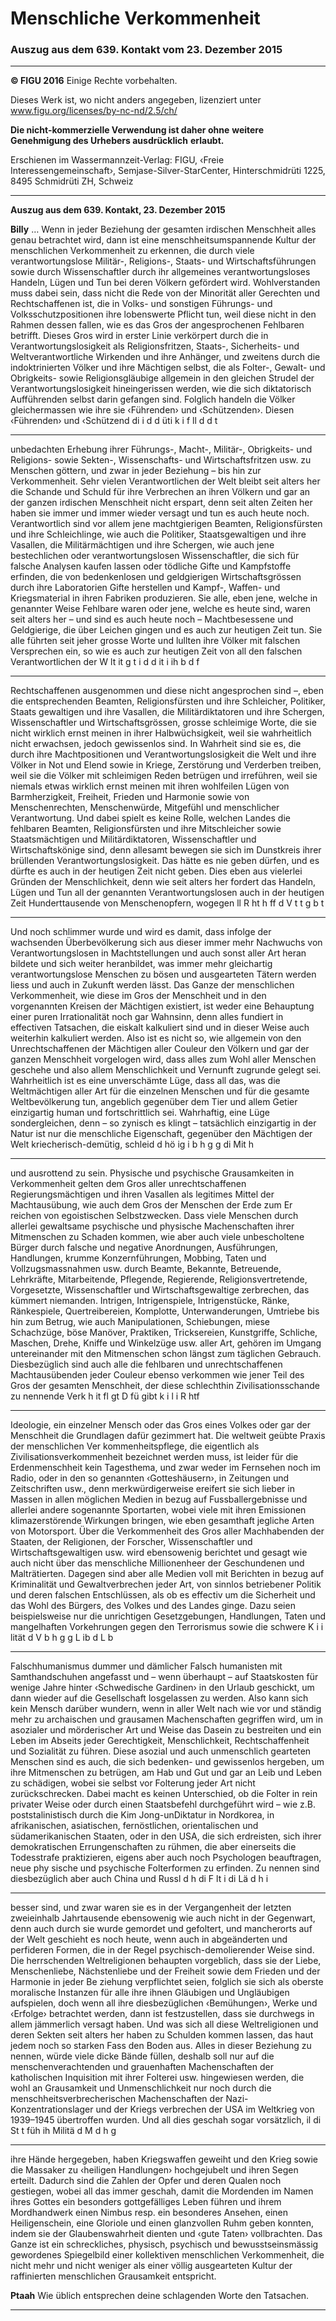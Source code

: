 # Menschliche Verkommenheit

### Auszug aus dem 639. Kontakt vom 23. Dezember 2015


-----

**© FIGU 2016**
Einige Rechte vorbehalten.

Dieses Werk ist, wo nicht anders angegeben,
lizenziert unter
www.figu.org/licenses/by-nc-nd/2.5/ch/

**Die nicht-kommerzielle Verwendung ist daher ohne**
**weitere Genehmigung des Urhebers ausdrücklich**
**erlaubt.**

Erschienen im Wassermannzeit-Verlag:
FIGU, ‹Freie Interessengemeinschaft›, Semjase-Silver-StarCenter, Hinterschmidrüti 1225, 8495 Schmidrüti ZH, Schweiz


-----

**Auszug aus dem 639. Kontakt, 23. Dezember 2015**

**Billy** … Wenn in jeder Beziehung der gesamten irdischen Menschheit alles genau betrachtet wird, dann
ist eine menschheitsumspannende Kultur der menschlichen Verkommenheit zu erkennen, die durch viele
verantwortungslose Militär-, Religions-, Staats- und
Wirtschaftsführungen sowie durch Wissenschaftler
durch ihr allgemeines verantwortungsloses Handeln,
Lügen und Tun bei deren Völkern gefördert wird. Wohlverstanden muss dabei sein, dass nicht die Rede von
der Minorität aller Gerechten und Rechtschaffenen
ist, die in Volks- und sonstigen Führungs- und Volksschutzpositionen ihre lobenswerte Pflicht tun, weil
diese nicht in den Rahmen dessen fallen, wie es das
Gros der angesprochenen Fehlbaren betrifft. Dieses
Gros wird in erster Linie verkörpert durch die in Verantwortungslosigkeit als Religionsfritzen, Staats-,
Sicherheits- und Weltverantwortliche Wirkenden und
ihre Anhänger, und zweitens durch die indoktrinierten
Völker und ihre Mächtigen selbst, die als Folter-, Gewalt- und Obrigkeits- sowie Religionsgläubige allgemein in den gleichen Strudel der Verantwortungslosigkeit hineingerissen werden, wie die sich diktatorisch
Aufführenden selbst darin gefangen sind. Folglich handeln die Völker gleichermassen wie ihre sie ‹Führenden›
und ‹Schützenden›. Diesen ‹Führenden› und ‹Schützend di i d d üti k i f ll d d t


-----

unbedachten Erhebung ihrer Führungs-, Macht-, Militär-, Obrigkeits- und Religions- sowie Sekten-, Wissenschafts- und Wirtschaftsfritzen usw. zu Menschen göttern, und zwar in jeder Beziehung – bis hin zur
Verkommenheit.
Sehr vielen Verantwortlichen der Welt bleibt seit alters
her die Schande und Schuld für ihre Verbrechen an
ihren Völkern und gar an der ganzen irdischen Menschheit nicht erspart, denn seit alten Zeiten her haben sie
immer und immer wieder versagt und tun es auch
heute noch. Verantwortlich sind vor allem jene machtgierigen Beamten, Religionsfürsten und ihre Schleichlinge, wie auch die Politiker, Staatsgewaltigen und ihre
Vasallen, die Militärmächtigen und ihre Schergen, wie
auch jene bestechlichen oder verantwortungslosen
Wissenschaftler, die sich für falsche Analysen kaufen
lassen oder tödliche Gifte und Kampfstoffe erfinden,
die von bedenkenlosen und geldgierigen Wirtschaftsgrössen durch ihre Laboratorien Gifte herstellen und
Kampf-, Waffen- und Kriegsmaterial in ihren Fabriken
produzieren. Sie alle, eben jene, welche in genannter
Weise Fehlbare waren oder jene, welche es heute sind,
waren seit alters her – und sind es auch heute noch –
Machtbesessene und Geldgierige, die über Leichen
gingen und es auch zur heutigen Zeit tun. Sie alle
führten seit jeher grosse Worte und lullten ihre Völker
mit falschen Versprechen ein, so wie es auch zur heutigen Zeit von all den falschen Verantwortlichen der
W lt it g t i d d it i ih b d f


-----

Rechtschaffenen ausgenommen und diese nicht angesprochen sind –, eben die entsprechenden Beamten, Religionsfürsten und ihre Schleicher, Politiker, Staats gewaltigen und ihre Vasallen, die Militärdiktatoren und
ihre Schergen, Wissenschaftler und Wirtschaftsgrössen,
grosse schleimige Worte, die sie nicht wirklich ernst
meinen in ihrer Halbwüchsigkeit, weil sie wahrheitlich
nicht erwachsen, jedoch gewissenlos sind. In Wahrheit
sind sie es, die durch ihre Machtpositionen und Verantwortungslosigkeit die Welt und ihre Völker in Not
und Elend sowie in Kriege, Zerstörung und Verderben
treiben, weil sie die Völker mit schleimigen Reden betrügen und irreführen, weil sie niemals etwas wirklich
ernst meinen mit ihren wohlfeilen Lügen von Barmherzigkeit, Freiheit, Frieden und Harmonie sowie von
Menschenrechten, Menschenwürde, Mitgefühl und
menschlicher Verantwortung. Und dabei spielt es
keine Rolle, welchen Landes die fehlbaren Beamten,
Religionsfürsten und ihre Mitschleicher sowie Staatsmächtigen und Militärdiktatoren, Wissenschaftler
und Wirtschaftskönige sind, denn allesamt bewegen sie
sich im Dunstkreis ihrer brüllenden Verantwortungslosigkeit. Das hätte es nie geben dürfen, und es dürfte
es auch in der heutigen Zeit nicht geben. Dies eben aus
vielerlei Gründen der Menschlichkeit, denn wie seit
alters her fordert das Handeln, Lügen und Tun all der
genannten Verantwortungslosen auch in der heutigen
Zeit Hunderttausende von Menschenopfern, wogegen
ll R ht h ff d V t t g b t


-----

Und noch schlimmer wurde und wird es damit, dass
infolge der wachsenden Überbevölkerung sich aus dieser immer mehr Nachwuchs von Verantwortungslosen
in Machtstellungen und auch sonst aller Art heran bildete und sich weiter heranbildet, was immer mehr
gleichartig verantwortungslose Menschen zu bösen
und ausgearteten Tätern werden liess und auch in
Zukunft werden lässt.
Das Ganze der menschlichen Verkommenheit, wie
diese im Gros der Menschheit und in den vorgenannten Kreisen der Mächtigen existiert, ist weder eine Behauptung einer puren Irrationalität noch gar Wahnsinn, denn alles fundiert in effectiven Tatsachen, die
eiskalt kalkuliert sind und in dieser Weise auch weiterhin kalkuliert werden. Also ist es nicht so, wie allgemein von den Unrechtschaffenen der Mächtigen aller
Couleur den Völkern und gar der ganzen Menschheit
vorgelogen wird, dass alles zum Wohl aller Menschen
geschehe und also allem Menschlichkeit und Vernunft
zugrunde gelegt sei. Wahrheitlich ist es eine unverschämte Lüge, dass all das, was die Weltmächtigen aller
Art für die einzelnen Menschen und für die gesamte
Weltbevölkerung tun, angeblich gegenüber dem Tier
und allem Getier einzigartig human und fortschrittlich sei. Wahrhaftig, eine Lüge sondergleichen, denn –
so zynisch es klingt – tatsächlich einzigartig in der
Natur ist nur die menschliche Eigenschaft, gegenüber
den Mächtigen der Welt kriecherisch-demütig, schleid d hö ig i b h g g di Mit h


-----

und ausrottend zu sein. Physische und psychische
Grausamkeiten in Verkommenheit gelten dem Gros
aller unrechtschaffenen Regierungsmächtigen und
ihren Vasallen als legitimes Mittel der Machtausübung,
wie auch dem Gros der Menschen der Erde zum Er reichen von egoistischen Selbstzwecken.
Dass viele Menschen durch allerlei gewaltsame psychische und physische Machenschaften ihrer Mitmenschen
zu Schaden kommen, wie aber auch viele unbescholtene Bürger durch falsche und negative Anordnungen,
Ausführungen, Handlungen, krumme Konzernführungen, Mobbing, Taten und Vollzugsmassnahmen usw.
durch Beamte, Bekannte, Betreuende, Lehrkräfte, Mitarbeitende, Pflegende, Regierende, Religionsvertretende, Vorgesetzte, Wissenschaftler und Wirtschaftsgewaltige zerbrechen, das kümmert niemanden. Intrigen,
Intrigenspiele, Intrigenstücke, Ränke, Ränkespiele,
Quertreibereien, Komplotte, Unterwanderungen, Umtriebe bis hin zum Betrug, wie auch Manipulationen,
Schiebungen, miese Schachzüge, böse Manöver, Praktiken, Tricksereien, Kunstgriffe, Schliche, Maschen,
Drehe, Kniffe und Winkelzüge usw. aller Art, gehören
im Umgang untereinander mit den Mitmenschen schon
längst zum täglichen Gebrauch. Diesbezüglich sind
auch alle die fehlbaren und unrechtschaffenen Machtausübenden jeder Couleur ebenso verkommen wie jener Teil des Gros der gesamten Menschheit, der diese
schlechthin Zivilisationsschande zu nennende Verk h it fl gt D fü gibt k i l i R htf


-----

Ideologie, ein einzelner Mensch oder das Gros eines
Volkes oder gar der Menschheit die Grundlagen dafür
gezimmert hat.
Die weltweit geübte Praxis der menschlichen Ver kommenheitspflege, die eigentlich als Zivilisationsverkommenheit bezeichnet werden muss, ist leider für
die Erdenmenschheit kein Tagesthema, und zwar
weder im Fernsehen noch im Radio, oder in den so genannten ‹Gotteshäusern›, in Zeitungen und Zeitschriften usw., denn merkwürdigerweise ereifert sie
sich lieber in Massen in allen möglichen Medien in bezug auf Fussballergebnisse und allerlei andere sogenannte Sportarten, wobei viele mit ihren Emissionen
klimazerstörende Wirkungen bringen, wie eben gesamthaft jegliche Arten von Motorsport. Über die Verkommenheit des Gros aller Machhabenden der Staaten,
der Religionen, der Forscher, Wissenschaftler und Wirtschaftsgewaltigen usw. wird ebensowenig berichtet
und gesagt wie auch nicht über das menschliche
Millionenheer der Geschundenen und Malträtierten.
Dagegen sind aber alle Medien voll mit Berichten in
bezug auf Kriminalität und Gewaltverbrechen jeder
Art, von sinnlos betriebener Politik und deren falschen
Entschlüssen, als ob es effectiv um die Sicherheit und
das Wohl des Bürgers, des Volkes und des Landes ginge.
Dazu seien beispielsweise nur die unrichtigen Gesetzgebungen, Handlungen, Taten und mangelhaften Vorkehrungen gegen den Terrorismus sowie die schwere
K i i lität d V b h g g L ib d L b


-----

Falschhumanismus dummer und dämlicher Falsch humanisten mit Samthandschuhen angefasst und –
wenn überhaupt – auf Staatskosten für wenige Jahre
hinter ‹Schwedische Gardinen› in den Urlaub geschickt,
um dann wieder auf die Gesellschaft losgelassen zu
werden. Also kann sich kein Mensch darüber wundern,
wenn in aller Welt nach wie vor und ständig mehr zu
archaischen und grausamen Machenschaften gegriffen
wird, um in asozialer und mörderischer Art und Weise
das Dasein zu bestreiten und ein Leben im Abseits jeder Gerechtigkeit, Menschlichkeit, Rechtschaffenheit
und Sozialität zu führen. Diese asozial und auch unmenschlich gearteten Menschen sind es auch, die sich
bedenken- und gewissenlos hergeben, um ihre Mitmenschen zu betrügen, am Hab und Gut und gar an
Leib und Leben zu schädigen, wobei sie selbst vor Folterung jeder Art nicht zurückschrecken. Dabei macht es
keinen Unterschied, ob die Folter in rein privater Weise
oder durch einen Staatsbefehl durchgeführt wird –
wie z.B. poststalinistisch durch die Kim Jong-unDiktatur in Nordkorea, in afrikanischen, asiatischen,
fernöstlichen, orientalischen und südamerikanischen
Staaten, oder in den USA, die sich erdreisten, sich
ihrer demokratischen Errungenschaften zu rühmen,
die aber einerseits die Todesstrafe praktizieren, eigens
aber auch noch Psychologen beauftragen, neue phy sische und psychische Folterformen zu erfinden. Zu
nennen sind diesbezüglich aber auch China und Russl d h di F lt i di Lä d h i


-----

besser sind, und zwar waren sie es in der Vergangenheit der letzten zweieinhalb Jahrtausende ebensowenig
wie auch nicht in der Gegenwart, denn auch durch sie
wurde gemordet und gefoltert, und mancherorts auf
der Welt geschieht es noch heute, wenn auch in abgeänderten und perfideren Formen, die in der Regel
psychisch-demolierender Weise sind. Die herrschenden
Weltreligionen behaupten vorgeblich, dass sie der
Liebe, Menschenliebe, Nächstenliebe und der Freiheit
sowie dem Frieden und der Harmonie in jeder Be ziehung verpflichtet seien, folglich sie sich als oberste
moralische Instanzen für alle ihre ihnen Gläubigen
und Ungläubigen aufspielen, doch wenn all ihre diesbezüglichen ‹Bemühungen›, Werke und ‹Erfolge› betrachtet werden, dann ist festzustellen, dass sie durchwegs in allem jämmerlich versagt haben. Und was sich
all diese Weltreligionen und deren Sekten seit alters her
haben zu Schulden kommen lassen, das haut jedem
noch so starken Fass den Boden aus. Alles in dieser
Beziehung zu nennen, würde viele dicke Bände füllen,
deshalb soll nur auf die menschenverachtenden und
grauenhaften Machenschaften der katholischen Inquisition mit ihrer Folterei usw. hingewiesen werden, die
wohl an Grausamkeit und Unmenschlichkeit nur noch
durch die menschheitsverbrecherischen Machenschaften der Nazi-Konzentrationslager und der Kriegs verbrechen der USA im Weltkrieg von 1939–1945 übertroffen wurden. Und all dies geschah sogar vorsätzlich,
il di St t füh ih Militä d M d h g


-----

ihre Hände hergegeben, haben Kriegswaffen geweiht
und den Krieg sowie die Massaker zu ‹heiligen Handlungen› hochgejubelt und ihren Segen erteilt. Dadurch
sind die Zahlen der Opfer und deren Qualen noch
gestiegen, wobei all das immer geschah, damit die
Mordenden im Namen ihres Gottes ein besonders gottgefälliges Leben führen und ihrem Mordhandwerk
einen Nimbus resp. ein besonderes Ansehen, einen
Heiligenschein, eine Gloriole und einen glanzvollen
Ruhm geben konnten, indem sie der Glaubenswahrheit dienten und ‹gute Taten› vollbrachten. Das Ganze
ist ein schreckliches, physisch, psychisch und bewusstseinsmässig gewordenes Spiegelbild einer kollektiven
menschlichen Verkommenheit, die nicht mehr und
nicht weniger als einer völlig ausgearteten Kultur der
raffinierten menschlichen Grausamkeit entspricht.

**Ptaah** Wie üblich entsprechen deine schlagenden
Worte den Tatsachen.


-----

